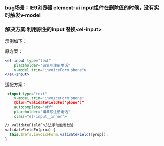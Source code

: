 
### bug场景：IE9浏览器 element-ui input组件在删除值的时候，没有实时触发v-model

### 解决方案:利用原生的input 替换<el-input&gt;

示例如下：

原方案：
```jsx
<el-input type="text"
	placeholder="请填写注册电话"
	v-model.trim="invoiceForm.phone">
</el-input>
```
适配方案：
```jsx
 <input type="text"
    v-model.trim="invoiceForm.phone"
    @blur="validateFieldFn('phone')"
    autocomplete="off"
    placeholder="请填写注册电话"
    class="el-input__inner">

// validateFieldFn方法手动触发校验
validateFieldFn(prop) {
  this.$refs.invoiceForm.validateField([prop]);
}
```
